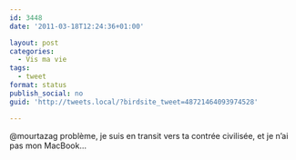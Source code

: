 ```yaml
---
id: 3448
date: '2011-03-18T12:24:36+01:00'

layout: post
categories:
  - Vis ma vie
tags:
  - tweet
format: status
publish_social: no
guid: 'http://tweets.local/?birdsite_tweet=48721464093974528'

---
```


@mourtazag problème, je suis en transit vers ta contrée civilisée, et je n’ai pas mon MacBook…